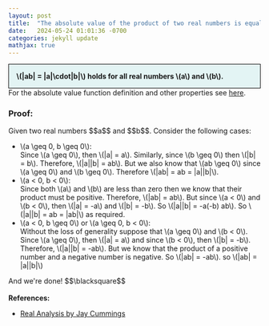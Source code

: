 ```yaml
---
layout: post
title:  "The absolute value of the product of two real numbers is equal to the product of their absolute values"
date:   2024-05-24 01:01:36 -0700
categories: jekyll update
mathjax: true
---
```

<div style="background-color: #E3F4F4; padding: 15px 15px 15px 15px; border:1px solid black;">
  <b>\(|ab| = |a|\cdot|b|\) holds for all real numbers \(a\) and \(b\).</b>
</div>
For the absolute value function definition and other properties see <a href="https://strncat.github.io/jekyll/update/2024/05/26/analysis-absolute-value-properties.html">here</a>. 
<br>
<h3>Proof:</h3>
Given two real numbers $$a$$ and $$b$$. Consider the following cases:
<ul>
<li>\(a \geq 0, b \geq 0\): <br>
Since \(a \geq 0\), then \(|a| = a\). Similarly, since \(b \geq 0\) then \(|b| = b\). Therefore, \(|a||b| = ab\). But we also know that \(ab \geq 0\) since \(a \geq 0\) and \(b \geq 0\). Therefore \(|ab| = ab = |a||b|\).
</li>

<li>\(a < 0, b < 0\): <br>
Since both \(a\) and \(b\) are less than zero then we know that their product must be positive. Therefore, \(|ab| = ab\). But since \(a < 0\) and \(b < 0\), then \(|a| = -a\) and \(|b| = -b\). So \(|a||b| = -a(-b) ab\). So \(|a||b| = ab = |ab|\) as required.</li>

<li>\(a < 0, b \geq 0\) or \(a \geq 0, b < 0\): <br>
Without the loss of generality suppose that \(a \geq 0\) and \(b < 0\). Since \(a \geq 0\), then \(|a| = a\) and since \(b < 0\), then \(|b| = -b\). Therefore, \(|a||b| = -ab\). But we know that the product of a positive number and a negative number is negative. So \(|ab| = -ab\). so \(|ab| = |a||b|\) </li>
</ul>
And we're done!
$$\blacksquare$$
<br>
<br>
<!------------------------------------------------------------------------------------>
<b>References:</b>
<ul>
<li><a href="https://www.amazon.com/Real-Analysis-Long-Form-Mathematics-Textbook/dp/1724510126">Real Analysis by Jay Cummings</a></li>
</ul>